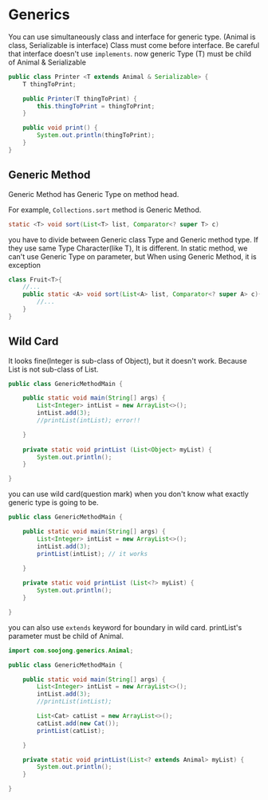 # Generics

You can use simultaneously class and interface for generic type. (Animal is class, Serializable is interface)
Class must come before interface. Be careful that interface doesn't use `implements`.
now generic Type (T) must be child of Animal & Serializable
```java
public class Printer <T extends Animal & Serializable> {
    T thingToPrint;

    public Printer(T thingToPrint) {
        this.thingToPrint = thingToPrint;
    }

    public void print() {
        System.out.println(thingToPrint);
    }
}
```

## Generic Method
Generic Method has Generic Type on method head.

For example, `Collections.sort` method is Generic Method.
```java
static <T> void sort(List<T> list, Comparator<? super T> c)
```
you have to divide between Generic class Type and Generic method type.
If they use same Type Character(like T), It is different.
In static method, we can't use Generic Type on parameter, but When using Generic Method, it is exception
```java
class Fruit<T>{
    //...
    public static <A> void sort(List<A> list, Comparator<? super A> c){
        //...
    }
}
```



## Wild Card

It looks fine(Integer is sub-class of Object), but it doesn't work.
Because List<Integer> is not sub-class of List<Object>.
```java
public class GenericMethodMain {

    public static void main(String[] args) {
        List<Integer> intList = new ArrayList<>();
        intList.add(3);
        //printList(intList); error!!

    }
    
    private static void printList (List<Object> myList) {
        System.out.println();
    }

}
```

you can use wild card(question mark) when you don't know what exactly generic type is going to be.
```java
public class GenericMethodMain {

    public static void main(String[] args) {
        List<Integer> intList = new ArrayList<>();
        intList.add(3);
        printList(intList); // it works

    }
    
    private static void printList (List<?> myList) {
        System.out.println();
    }

}
```


you can also use `extends` keyword for boundary in wild card.
printList's parameter must be child of Animal.
```java
import com.soojong.generics.Animal;

public class GenericMethodMain {

    public static void main(String[] args) {
        List<Integer> intList = new ArrayList<>();
        intList.add(3);
        //printList(intList);

        List<Cat> catList = new ArrayList<>();
        catList.add(new Cat());
        printList(catList);

    }

    private static void printList(List<? extends Animal> myList) {
        System.out.println();
    }

}
```
